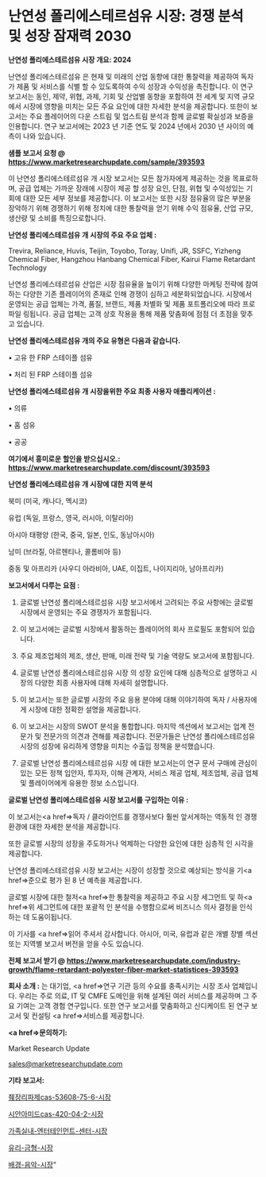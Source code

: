 # 난연성 폴리에스테르섬유 시장: 경쟁 분석 및 성장 잠재력 2030

<strong>난연성 폴리에스테르섬유 시장 개요: 2024</strong>

난연성 폴리에스테르섬유 은 현재 및 미래의 산업 동향에 대한 통찰력을 제공하여 독자가 제품 및 서비스를 식별 할 수 있도록하여 수익 성장과 수익성을 촉진합니다. 이 연구 보고서는 동인, 제약, 위협, 과제, 기회 및 산업별 동향을 포함하여 전 세계 및 지역 규모에서 시장에 영향을 미치는 모든 주요 요인에 대한 자세한 분석을 제공합니다. 또한이 보고서는 주요 플레이어의 다운 스트림 및 업스트림 분석과 함께 글로벌 확실성과 보증을 인용합니다. 연구 보고서에는 2023 년 기준 연도 및 2024 년에서 2030 년 사이의 예측이 나와 있습니다.



<strong>샘플 보고서 요청 @ <a href=https://www.marketresearchupdate.com/sample/393593>https://www.marketresearchupdate.com/sample/393593</a></strong>

이 난연성 폴리에스테르섬유 개 시장 보고서는 모든 참가자에게 제공하는 것을 목표로하며, 공급 업체는 가까운 장래에 시장이 제공 할 성장 요인, 단점, 위협 및 수익성있는 기회에 대한 모든 세부 정보를 제공합니다. 이 보고서는 또한 시장 점유율의 많은 부분을 장악하기 위해 경쟁하기 위해 정치에 대한 통찰력을 얻기 위해 수익 점유율, 산업 규모, 생산량 및 소비를 특징으로합니다.



<strong>난연성 폴리에스테르섬유 개 시장의 주요 주요 업체 :</strong>

Trevira, Reliance, Huvis, Teijin, Toyobo, Toray, Unifi, JR, SSFC, Yizheng Chemical Fiber, Hangzhou Hanbang Chemical Fiber, Kairui Flame Retardant Technology

난연성 폴리에스테르섬유 산업은 시장 점유율을 높이기 위해 다양한 마케팅 전략에 참여하는 다양한 기존 플레이어의 존재로 인해 경쟁이 심하고 세분화되었습니다. 시장에서 운영되는 공급 업체는 가격, 품질, 브랜드, 제품 차별화 및 제품 포트폴리오에 따라 프로파일 링됩니다. 공급 업체는 고객 상호 작용을 통해 제품 맞춤화에 점점 더 초점을 맞추고 있습니다.



<strong>난연성 폴리에스테르섬유 개의 주요 유형은 다음과 같습니다.</strong>

• 고유 한 FRP 스테이플 섬유

• 처리 된 FRP 스테이플 섬유



<strong>난연성 폴리에스테르섬유 개 시장을위한 주요 최종 사용자 애플리케이션 :</strong>

• 의류

• 홈 섬유

• 공공



<strong>여기에서 흥미로운 할인을 받으십시오.: <a href=https://www.marketresearchupdate.com/discount/393593>https://www.marketresearchupdate.com/discount/393593</a></strong>



<strong>난연성 폴리에스테르섬유 개 시장에 대한 지역 분석</strong>

북미 (미국, 캐나다, 멕시코)

유럽 (독일, 프랑스, 영국, 러시아, 이탈리아)

아시아 태평양 (한국, 중국, 일본, 인도, 동남아시아)

남미 (브라질, 아르헨티나, 콜롬비아 등)

중동 및 아프리카 (사우디 아라비아, UAE, 이집트, 나이지리아, 남아프리카)



<strong>보고서에서 다루는 요점 :</strong>

1. 글로벌 난연성 폴리에스테르섬유 시장 보고서에서 고려되는 주요 사항에는 글로벌 시장에서 운영되는 주요 경쟁자가 포함됩니다.

2. 이 보고서에는 글로벌 시장에서 활동하는 플레이어의 회사 프로필도 포함되어 있습니다.

3. 주요 제조업체의 제조, 생산, 판매, 미래 전략 및 기술 역량도 보고서에 포함됩니다.

4. 글로벌 난연성 폴리에스테르섬유 시장 의 성장 요인에 대해 심층적으로 설명하고 시장의 다양한 최종 사용자에 대해 자세히 설명합니다.

5. 이 보고서는 또한 글로벌 시장의 주요 응용 분야에 대해 이야기하여 독자 / 사용자에게 시장에 대한 정확한 설명을 제공합니다.

6. 이 보고서는 시장의 SWOT 분석을 통합합니다. 마지막 섹션에서 보고서는 업계 전문가 및 전문가의 의견과 견해를 제공합니다. 전문가들은 난연성 폴리에스테르섬유 시장의 성장에 유리하게 영향을 미치는 수출입 정책을 분석했습니다.

7. 글로벌 난연성 폴리에스테르섬유 시장 에 대한 보고서는이 연구 문서 구매에 관심이있는 모든 정책 입안자, 투자자, 이해 관계자, 서비스 제공 업체, 제조업체, 공급 업체 및 플레이어에게 유용한 정보 소스입니다.



<strong>글로벌 난연성 폴리에스테르섬유 시장 보고서를 구입하는 이유 :</strong>

이 보고서는<a href=>독자 / 클</a>라이언트를 경쟁사보다 훨씬 앞서게하는 역동적 인 경쟁 환경에 대한 자세한 분석을 제공합니다.

또한 글로벌 시장의 성장을 주도하거나 억제하는 다양한 요인에 대한 심층적 인 시각을 제공합니다.

난연성 폴리에스테르섬유 시장 보고서는 시장이 성장할 것으로 예상되는 방식을 기<a href=>준으로</a> 평가 된 8 년 예측을 제공합니다.

글로벌 시장에 대한 철저<a href=>한 통찰력</a>을 제공하고 주요 시장 세그먼트 및 하<a href=>위 세그</a>먼트에 대한 포괄적 인 분석을 수행함으로써 비즈니스 의사 결정을 인식하는 데 도움이됩니다.

이 기사를 <a href=>읽어 주</a>셔서 감사합니다. 아시아, 미국, 유럽과 같은 개별 장별 섹션 또는 지역별 보고서 버전을 얻을 수도 있습니다.



<strong>전체 보고서 받기 @ <a href=https://www.marketresearchupdate.com/industry-growth/flame-retardant-polyester-fiber-market-statistices-393593>https://www.marketresearchupdate.com/industry-growth/flame-retardant-polyester-fiber-market-statistices-393593</a></strong>



<strong>회사 소개 :</strong>
는 대기업, <a href=>연구 기</a>관 등의 수요를 충족시키는 시장 조사 업체입니다. 우리는 주로 의료, IT 및 CMFE 도메인을 위해 설계된 여러 서비스를 제공하며 그 주요 기여는 고객 경험 연구입니다. 또한 연구 보고서를 맞춤화하고 신디케이트 된 연구 보고서 및 컨설팅 <a href=>서비</a>스를 제공합니다.



<strong><a href=>문의하기:</a></strong>

Market Research Update

sales@marketresearchupdate.com



<strong>기타 보고서:</strong>

<a href=https://www.linkedin.com/pulse/췌장리파제cas-53608-75-6-시장-현재-및-미래-성장-2029-isdailynews/>췌장리파제cas-53608-75-6-시장</a>

<a href=https://www.linkedin.com/pulse/시안아미드cas-420-04-2-시장-동향-및-성장-전망-survey-savvy-insights-360-analysis-i9f0f/>시안아미드cas-420-04-2-시장</a>

<a href=https://www.linkedin.com/pulse/가족실내-엔터테인먼트-센터-시장-규모-및-성장-2023-isdailynews-gx2mf/>가족실내-엔터테인먼트-센터-시장</a>

<a href=https://www.linkedin.com/pulse/유리-금형-시장-경쟁-분석-및-성장-잠재력-2030-consumer-connection-compendium-ana-gpyyf/>유리-금형-시장</a>

<a href=https://www.linkedin.com/pulse/배경-음악-시장-규모-및-성장-2023-analytics-avenue-adventures-24-ana-fj0if/>배경-음악-시장</a>"
